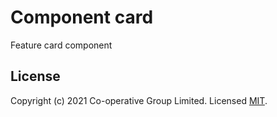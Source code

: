 # Component card
Feature card component 


## License
Copyright (c) 2021 Co-operative Group Limited.
Licensed [MIT](https://github.com/coopdigital/coop-frontend/blob/master/LICENSE).

